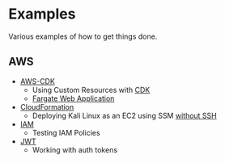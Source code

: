 # Examples

Various examples of how to get things done.

## AWS

- [AWS-CDK](aws/cdk/)
  - Using Custom Resources with [CDK](aws/cdk/customresource/)
  - [Fargate Web Application](aws/cdk/fargate-web-app/)
- [CloudFormation](aws/cloudformation/)
  - Deploying Kali Linux as an EC2 using SSM [without SSH](aws/cloudformation/ec2/)
- [IAM](aws/iam/)
  - Testing IAM Policies
- [JWT](jwt1/)
  - Working with auth tokens
  